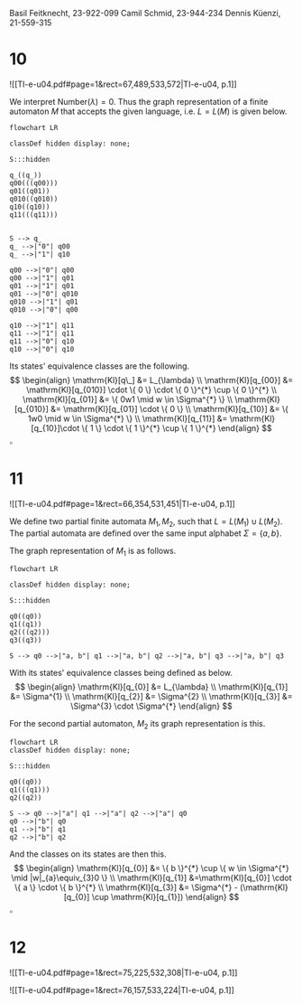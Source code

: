 
Basil Feitknecht, 23-922-099
Camil Schmid, 23-944-234
Dennis Küenzi, 21-559-315


# 10
![[TI-e-u04.pdf#page=1&rect=67,489,533,572|TI-e-u04, p.1]]

We interpret $\mathrm{Number}(\lambda)=0$. Thus the graph representation of a finite automaton $M$ that accepts the given language, i.e. $L=L(M)$ is given below.
```mermaid
flowchart LR

classDef hidden display: none;

S:::hidden

q_((q_))
q00(((q00)))
q01((q01))
q010((q010))
q10((q10))
q11(((q11)))


S --> q_
q_ -->|"0"| q00
q_ -->|"1"| q10

q00 -->|"0"| q00
q00 -->|"1"| q01
q01 -->|"1"| q01
q01 -->|"0"| q010
q010 -->|"1"| q01
q010 -->|"0"| q00

q10 -->|"1"| q11
q11 -->|"1"| q11
q11 -->|"0"| q10
q10 -->|"0"| q10
```

Its states' equivalence classes are the following.
$$
\begin{align}
\mathrm{Kl}[q\_] &= L_{\lambda} \\
\mathrm{Kl}[q_{00}] &= \mathrm{Kl}[q_{010}] \cdot \{ 0 \} \cdot \{ 0 \}^{*} \cup \{ 0 \}^{*} \\
\mathrm{Kl}[q_{01}] &= \{ 0w1 \mid w \in \Sigma^{*} \} \\
\mathrm{Kl}[q_{010}] &= \mathrm{Kl}[q_{01}] \cdot \{ 0 \} \\
\mathrm{Kl}[q_{10}] &= \{ 1w0 \mid w \in \Sigma^{*} \} \\
\mathrm{Kl}[q_{11}] &= \mathrm{Kl}[q_{10}]\cdot \{ 1 \} \cdot \{ 1 \}^{*} \cup \{ 1 \}^{*}
\end{align}
$$
$\square$

<div class="page-break" style="page-break-before: always;"></div>

# 11
![[TI-e-u04.pdf#page=1&rect=66,354,531,451|TI-e-u04, p.1]]

We define two partial finite automata $M_{1}, M_{2}$, such that $L=L(M_{1})\cup L(M_{2})$. The partial automata are defined over the same input alphabet $\Sigma=\{ a, b \}$. 

The graph representation of $M_{1}$ is as follows.
```mermaid
flowchart LR

classDef hidden display: none;

S:::hidden

q0((q0))
q1((q1))
q2(((q2)))
q3((q3))

S --> q0 -->|"a, b"| q1 -->|"a, b"| q2 -->|"a, b"| q3 -->|"a, b"| q3
```

With its states' equivalence classes being defined as below.
$$
\begin{align}
\mathrm{Kl}[q_{0}] &= L_{\lambda} \\
\mathrm{Kl}[q_{1}] &= \Sigma^{1} \\
\mathrm{Kl}[q_{2}] &= \Sigma^{2} \\
\mathrm{Kl}[q_{3}] &= \Sigma^{3} \cdot \Sigma^{*}
\end{align}
$$


For the second partial automaton, $M_{2}$ its graph representation is this.
```mermaid
flowchart LR
classDef hidden display: none;

S:::hidden

q0((q0))
q1(((q1)))
q2((q2))

S --> q0 -->|"a"| q1 -->|"a"| q2 -->|"a"| q0
q0 -->|"b"| q0
q1 -->|"b"| q1
q2 -->|"b"| q2
```

And the classes on its states are then this.
$$
\begin{align}
\mathrm{Kl}[q_{0}] &= \{ b \}^{*} \cup \{ w \in \Sigma^{*} \mid |w|_{a}\equiv_{3}0 \} \\
\mathrm{Kl}[q_{1}] &=\mathrm{Kl}[q_{0}] \cdot \{ a \} \cdot \{ b \}^{*} \\
\mathrm{Kl}[q_{3}] &= \Sigma^{*} - (\mathrm{Kl}[q_{0}] \cup \mathrm{Kl}[q_{1}])
\end{align}
$$
$\square$

<div class="page-break" style="page-break-before: always;"></div>


# 12

![[TI-e-u04.pdf#page=1&rect=75,225,532,308|TI-e-u04, p.1]]



![[TI-e-u04.pdf#page=1&rect=76,157,533,224|TI-e-u04, p.1]]

